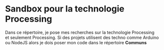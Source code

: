 # Sandbox pour la technologie Processing #

Dans ce répertoire, je pose mes recherches sur la technologie Processing et seulement Processing.
Si des projets utilisent des techno comme Arduino ou NodeJS alors je dois poser mon code dans le répertoire **Communs**



